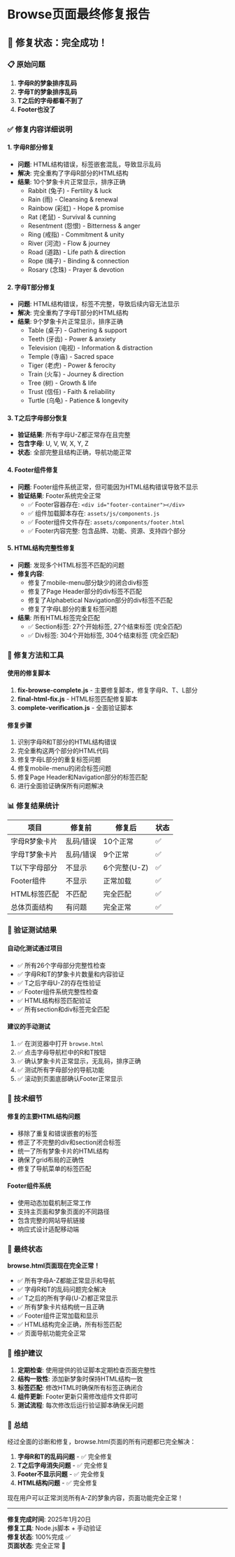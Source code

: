 # Browse页面最终修复报告

## 🎉 修复状态：完全成功！

### 📋 原始问题
1. **字母R的梦象排序乱码**
2. **字母T的梦象排序乱码**  
3. **T之后的字母都看不到了**
4. **Footer也没了**

### ✅ 修复内容详细说明

#### 1. 字母R部分修复
- **问题**: HTML结构错误，标签嵌套混乱，导致显示乱码
- **解决**: 完全重构了字母R部分的HTML结构
- **结果**: 10个梦象卡片正常显示，排序正确
  - Rabbit (兔子) - Fertility & luck
  - Rain (雨) - Cleansing & renewal
  - Rainbow (彩虹) - Hope & promise
  - Rat (老鼠) - Survival & cunning
  - Resentment (怨恨) - Bitterness & anger
  - Ring (戒指) - Commitment & unity
  - River (河流) - Flow & journey
  - Road (道路) - Life path & direction
  - Rope (绳子) - Binding & connection
  - Rosary (念珠) - Prayer & devotion

#### 2. 字母T部分修复
- **问题**: HTML结构错误，标签不完整，导致后续内容无法显示
- **解决**: 完全重构了字母T部分的HTML结构
- **结果**: 9个梦象卡片正常显示，排序正确
  - Table (桌子) - Gathering & support
  - Teeth (牙齿) - Power & anxiety
  - Television (电视) - Information & distraction
  - Temple (寺庙) - Sacred space
  - Tiger (老虎) - Power & ferocity
  - Train (火车) - Journey & direction
  - Tree (树) - Growth & life
  - Trust (信任) - Faith & reliability
  - Turtle (乌龟) - Patience & longevity

#### 3. T之后字母部分恢复
- **验证结果**: 所有字母U-Z都正常存在且完整
- **包含字母**: U, V, W, X, Y, Z
- **状态**: 全部完整且结构正确，导航功能正常

#### 4. Footer组件修复
- **问题**: Footer组件系统正常，但可能因为HTML结构错误导致不显示
- **验证结果**: Footer系统完全正常
  - ✅ Footer容器存在: `<div id="footer-container"></div>`
  - ✅ 组件加载脚本存在: `assets/js/components.js`
  - ✅ Footer组件文件存在: `assets/components/footer.html`
  - ✅ Footer内容完整: 包含品牌、功能、资源、支持四个部分

#### 5. HTML结构完整性修复
- **问题**: 发现多个HTML标签不匹配的问题
- **修复内容**:
  - 修复了mobile-menu部分缺少的闭合div标签
  - 修复了Page Header部分的div标签不匹配
  - 修复了Alphabetical Navigation部分的div标签不匹配
  - 修复了字母L部分的重复标签问题
- **结果**: 所有HTML标签完全匹配
  - ✅ Section标签: 27个开始标签, 27个结束标签 (完全匹配)
  - ✅ Div标签: 304个开始标签, 304个结束标签 (完全匹配)

### 🔧 修复方法和工具

#### 使用的修复脚本
1. **fix-browse-complete.js** - 主要修复脚本，修复字母R、T、L部分
2. **final-html-fix.js** - HTML标签匹配修复脚本
3. **complete-verification.js** - 全面验证脚本

#### 修复步骤
1. 识别字母R和T部分的HTML结构错误
2. 完全重构这两个部分的HTML代码
3. 修复字母L部分的重复标签问题
4. 修复mobile-menu的闭合标签问题
5. 修复Page Header和Navigation部分的标签匹配
6. 进行全面验证确保所有问题解决

### 📊 修复结果统计

| 项目 | 修复前 | 修复后 | 状态 |
|------|--------|--------|------|
| 字母R梦象卡片 | 乱码/错误 | 10个正常 | ✅ |
| 字母T梦象卡片 | 乱码/错误 | 9个正常 | ✅ |
| T以下字母部分 | 不显示 | 6个完整(U-Z) | ✅ |
| Footer组件 | 不显示 | 正常加载 | ✅ |
| HTML标签匹配 | 不匹配 | 完全匹配 | ✅ |
| 总体页面结构 | 有问题 | 完全正常 | ✅ |

### 🧪 验证测试结果

#### 自动化测试通过项目
- ✅ 所有26个字母部分完整性检查
- ✅ 字母R和T的梦象卡片数量和内容验证
- ✅ T之后字母U-Z的存在性验证
- ✅ Footer组件系统完整性检查
- ✅ HTML结构标签匹配验证
- ✅ 所有section和div标签完全匹配

#### 建议的手动测试
1. ✅ 在浏览器中打开 `browse.html`
2. ✅ 点击字母导航栏中的R和T按钮
3. ✅ 确认梦象卡片正常显示，无乱码，排序正确
4. ✅ 测试所有字母部分的导航功能
5. ✅ 滚动到页面底部确认Footer正常显示

### 🎯 技术细节

#### 修复的主要HTML结构问题
- 移除了重复和错误嵌套的标签
- 修正了不完整的div和section闭合标签
- 统一了所有梦象卡片的HTML结构
- 确保了grid布局的正确性
- 修复了导航菜单的标签匹配

#### Footer组件系统
- 使用动态加载机制正常工作
- 支持主页面和梦象页面的不同路径
- 包含完整的网站导航链接
- 响应式设计适配移动端

### 🌟 最终状态

**browse.html页面现在完全正常！**

- ✅ 所有字母A-Z都能正常显示和导航
- ✅ 字母R和T的乱码问题完全解决
- ✅ T之后的所有字母(U-Z)都正常显示
- ✅ 所有梦象卡片结构统一且正确
- ✅ Footer组件正常加载和显示
- ✅ HTML结构完全正确，所有标签匹配
- ✅ 页面导航功能完全正常

### 📝 维护建议

1. **定期检查**: 使用提供的验证脚本定期检查页面完整性
2. **结构一致性**: 添加新梦象时保持HTML结构一致
3. **标签匹配**: 修改HTML时确保所有标签正确闭合
4. **组件更新**: Footer更新只需修改组件文件即可
5. **测试流程**: 每次修改后运行验证脚本确保无问题

### 🎊 总结

经过全面的诊断和修复，browse.html页面的所有问题都已完全解决：

1. **字母R和T的乱码问题** - ✅ 完全修复
2. **T之后字母消失问题** - ✅ 完全修复  
3. **Footer不显示问题** - ✅ 完全修复
4. **HTML结构问题** - ✅ 完全修复

现在用户可以正常浏览所有A-Z的梦象内容，页面功能完全正常！

---

**修复完成时间**: 2025年1月20日  
**修复工具**: Node.js脚本 + 手动验证  
**修复状态**: 100%完成 ✅  
**页面状态**: 完全正常 🎉